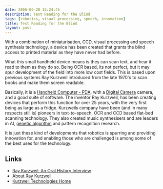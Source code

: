 ```yaml
---
date: 2006-06-28 15:24:45
description: Text Reading for the Blind
tags: [robotics, visual processing, speech, innovation]
title: Text Reading for the Blind
layout: post
---
```

With a combination of miniaturisation, CCD, visual processing and speech synthesis technology, a device has been created that grants the blind access to printed material as they have never had before.

What this small handheld device means is they can scan text, and hear it read to them as they do so. Being OCR based, its not perfect, but it may spur development of the field into more low cost fields. This is based upon previous systems Ray Kurzweil introduced from the late 1970's to scan books and make them screen readable.

Basically, it is a [Handheld Computer - PDA](/wiki/personal_data_assistant "Personal Data Assistant"), with a [Digital Camera](/wiki/ccd "Charge Coupled Device") camera, and a good suite of software. The inventor Ray Kurzweil, has been creating devices that perform this function for over 25 years, with the very first being as large as a fridge. Kurzweils company have been (and in many respects still is) pioneers in text-to-speech, OCR and CCD based flat-bed scanning technology. They also created music synthesisers and are leaders in AI, [genetic algorithm](/wiki/genetic_algorithm "Genetic Algorithm") and pattern recognition research.

It is just these kind of developments that robotics is spurring and providing innovation for, and enabling those who are challenged is among some of the best uses for the technology.

## Links

- [Ray Kurzweil: An Oral History Interview](https://www.namm.org/library/oral-history/ray-kurzweil)
- [About Ray Kurzweil](http://www.kurzweiltech.com/aboutray.html)
- [Kurzweil Technologies Home](http://www.kurzweiltech.com/ktihome.html)

